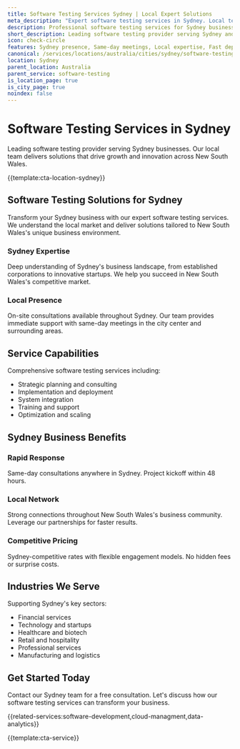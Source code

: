 ```yaml
---
title: Software Testing Services Sydney | Local Expert Solutions
meta_description: "Expert software testing services in Sydney. Local team, same-day consultations, proven results. Transform your business today."
description: Professional software testing services for Sydney businesses
short_description: Leading software testing provider serving Sydney and New South Wales.
icon: check-circle
features: Sydney presence, Same-day meetings, Local expertise, Fast deployment, Competitive rates, Proven track record
canonical: /services/locations/australia/cities/sydney/software-testing-sydney.html
location: Sydney
parent_location: Australia
parent_service: software-testing
is_location_page: true
is_city_page: true
noindex: false
---
```


# Software Testing Services in Sydney

Leading software testing provider serving Sydney businesses. Our local team delivers solutions that drive growth and innovation across New South Wales.

{{template:cta-location-sydney}}

## Software Testing Solutions for Sydney

Transform your Sydney business with our expert software testing services. We understand the local market and deliver solutions tailored to New South Wales's unique business environment.

### Sydney Expertise

Deep understanding of Sydney's business landscape, from established corporations to innovative startups. We help you succeed in New South Wales's competitive market.

### Local Presence

On-site consultations available throughout Sydney. Our team provides immediate support with same-day meetings in the city center and surrounding areas.

## Service Capabilities

Comprehensive software testing services including:
- Strategic planning and consulting
- Implementation and deployment
- System integration
- Training and support
- Optimization and scaling

## Sydney Business Benefits

### Rapid Response
Same-day consultations anywhere in Sydney. Project kickoff within 48 hours.

### Local Network
Strong connections throughout New South Wales's business community. Leverage our partnerships for faster results.

### Competitive Pricing
Sydney-competitive rates with flexible engagement models. No hidden fees or surprise costs.

## Industries We Serve

Supporting Sydney's key sectors:
- Financial services
- Technology and startups
- Healthcare and biotech
- Retail and hospitality
- Professional services
- Manufacturing and logistics

## Get Started Today

Contact our Sydney team for a free consultation. Let's discuss how our software testing services can transform your business.

{{related-services:software-development,cloud-managment,data-analytics}}

{{template:cta-service}}
